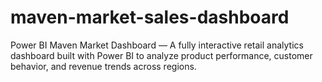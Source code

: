 # maven-market-sales-dashboard
Power BI Maven Market Dashboard — A fully interactive retail analytics dashboard built with Power BI to analyze product performance, customer behavior, and revenue trends across regions.
